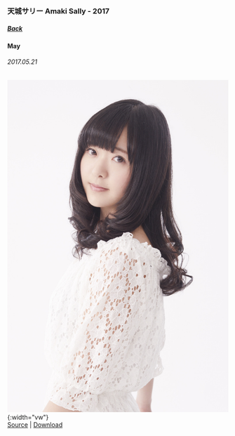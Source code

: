 ### 天城サリー Amaki Sally - 2017
##### [Back](AmakiSally.md)

#### May

###### 2017.05.21
![Sally](../../../Album/Pre-Debut/Sally.JPG){:width="vw"}  
[Source](https://nanabunnonijyuuni.fandom.com/wiki/Sally_Amaki) | [Download](https://github.com/LYHPandaKing/227PhotoBackup/raw/master/Album/Pre-Debut/Sally.JPG)
